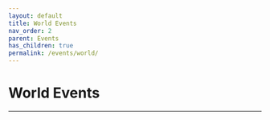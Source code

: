 ```yaml
---
layout: default
title: World Events
nav_order: 2
parent: Events
has_children: true
permalink: /events/world/
---
```


# World Events

---
